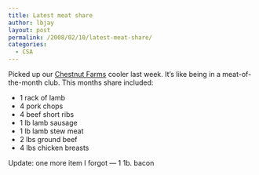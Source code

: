 ```yaml
---
title: Latest meat share
author: lbjay
layout: post
permalink: /2008/02/10/latest-meat-share/
categories:
  - CSA
---
```

<abbr class="unapi-id" title=""><!-- &nbsp; --></abbr> 

Picked up our [Chestnut Farms][1] cooler last week. It&#8217;s like being in a meat-of-the-month club. This months share included:

  * 1 rack of lamb
  * 4 pork chops
  * 4 beef short ribs
  * 1 lb lamb sausage
  * 1 lb lamb stew meat
  * 2 lbs ground beef
  * 4 lbs chicken breasts

Update: one more item I forgot &#8212; 1 1b. bacon

 [1]: http://chestnutfarms.org/